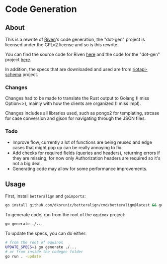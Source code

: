 # Code Generation

## About

This is a rewrite of [Riven](https://github.com/MingweiSamuel/Riven/)'s code generation, the "dot-gen" project is licensed under the GPLv2 license and so is this rewrite.

You can find the source code for Riven [here](https://github.com/MingweiSamuel/Riven/) and the code for the "dot-gen" project [here](https://github.com/MingweiSamuel/Riven/tree/v/2.x.x/riven/srcgen).

In addition, the specs that are downloaded and used are from [riotapi-schema](https://github.com/MingweiSamuel/riotapi-schema) project.

### Changes

Changes had to be made to translate the Rust output to Golang (I miss Option<>), mainly with how the clients are organized (I miss impl).

Changes includes all libraries used, such as pongo2 for templating, strcase for case conversion and gjson for navigating through the JSON files.

### Todo

- Improve flow, currently a lot of functions are being reused and edge cases that might pop up can be really annoying to fix.
- Add checks for required fields (queries and headers), returning errors if they are missing, for now only Authorization headers are required so it's not a big deal.
- Generating code may allow for some performance improvements.

## Usage

First, install `betteralign` and `goimports`:

```bash
go install github.com/dkorunic/betteralign/cmd/betteralign@latest && go install golang.org/x/tools/cmd/goimports@latest`
```

To generate code, run from the root of the `equinox` project:

```bash
go generate ./...
```

To update the specs, you can do either:

```bash
# from the root of equinox
UPDATE_SPECS=1 go generate ./...
# or from inside the codegen folder
go run . -update
```
